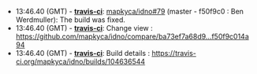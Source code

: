 * <a id="13:46.40">13:46.40 (GMT)</a> - __[travis-ci](https://github.com/travis-ci)__: <a href="https://github.com/mapkyca/idno/issues/79">mapkyca/idno#79</a> (master - f50f9c0 : Ben Werdmuller): The build was fixed.
* <a id="13:46.40">13:46.40 (GMT)</a> - __[travis-ci](https://github.com/travis-ci)__: Change view : https://github.com/mapkyca/idno/compare/ba73ef7a68d9...f50f9c014a94
* <a id="13:46.40">13:46.40 (GMT)</a> - __[travis-ci](https://github.com/travis-ci)__: Build details : https://travis-ci.org/mapkyca/idno/builds/104636544

